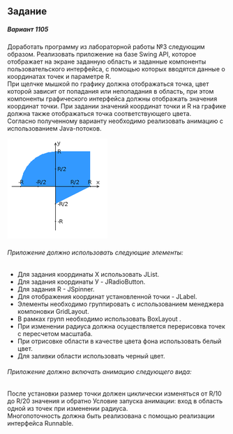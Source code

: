 ## Задание
##### Вариант 1105

Доработать программу из лабораторной работы №3 следующим образом. Реализовать приложение на базе Swing API, которое отображает на экране заданную область и заданные компоненты пользовательского интерфейса, с помощью которых вводятся данные о координатах точек и параметре R.  
При щелчке мышкой по графику должна отображаться точка, цвет которой зависит от попадания или непопадания в область, при этом компоненты графического интерфейса должны отображать значения координат точки. При задании значений координат точки и R на графике должна также отображаться точка соответствующего цвета.  
Согласно полученному варианту необходимо реализовать анимацию с использованием Java-потоков.

![Задание](img/areas.png)

###### Приложение должно использовать следующие элементы:
- Для задания координаты X использовать JList.
- Для задания координаты У - JRadioButton.
- Для задания R - JSpinner.
- Для отображения координат установленной точки - JLabel.
- Элементы необходимо группировать с использованием менеджера компоновки GridLayout.
- В рамках групп необходимо использовать BoxLayout .
- При изменении радиуса должна осуществляется перерисовка точек с пересчетом масштаба.
- При отрисовке области в качестве цвета фона использовать белый цвет.
- Для заливки области использовать черный цвет.  

###### Приложение должно включать анимацию следующего вида: 
После установки размер точки должен циклически изменяться от R/10 до R/20 значения и обратно
Условие запуска анимации: вход в область одной из точек при изменении радиуса.  
Многопоточность должна быть реализована с помощью реализации интерфейса Runnable.